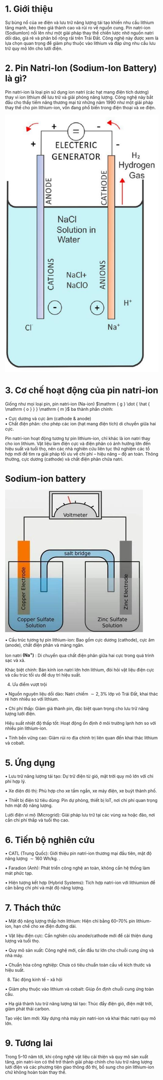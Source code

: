 

# 1. Giới thiệu

Sự bùng nổ của xe điện và lưu trữ năng lượng tái tạo khiến nhu cầu lithium tăng mạnh, kéo theo giá thành cao và rủi ro về nguồn cung. Pin natri-ion (SodiumIon) nổi lên như một giải pháp thay thế chiến lược nhờ nguồn natri dồi dào, giá rẻ và phân bố rộng rãi trên Trái Đất. Công nghệ này được xem là lựa chọn quan trọng để giảm phụ thuộc vào lithium và đáp ứng nhu cầu lưu trữ quy mô lớn cho lưới điện.

# 2. Pin Natri-Ion (Sodium-Ion Battery) là gì?

Pin natri-ion là loại pin sử dụng ion natri (các hạt mang điện tích dương) thay vì ion lithium để lưu trữ và giải phóng năng lượng. Công nghệ này bắt đầu cho thấy tiềm năng thương mại từ những năm 1990 như một giải pháp thay thế cho pin lithium-ion, vốn đang phổ biến trong điện thoại và xe điện.



![](images/image1.jpg)



# 3. Cơ chế hoạt động của pin natri-ion

Giống như mọi loại pin, pin natri-ion (Na-ion) $\mathrm { g } \dot { \hat { \mathrm { o } } } \mathrm { m }$ ba thành phần chính:

• Cực dương và cực âm (cathode & anode)   
• Chất điện phân: cho phép các ion (hạt mang điện tích) di chuyển giữa hai cực.

Pin natri-ion hoạt động tương tự pin lithium-ion, chỉ khác là ion natri thay cho ion lithium. Vật liệu làm điện cực và điện phân có ảnh hưởng lớn đến hiệu suất và tuổi thọ, nên các nhà nghiên cứu liên tục thử nghiệm các tổ hợp mới để tìm ra giải pháp tối ưu về chi phí – hiệu năng – độ an toàn. Thông thường, cực dương (cathode) và chất điện phân chứa natri.

# Sodium-ion battery

![](images/image2.jpg)

• Cấu trúc tương tự pin lithium-ion: Bao gồm cực dương (cathode), cực âm (anode), chất điện phân và màng ngăn.

Ion natri $\mathbf { ( N a ^ { + } ) }$ : Di chuyển qua chất điện phân giữa hai cực trong quá trình sạc và xả.



Khác biệt chính: Bán kính ion natri lớn hơn lithium, đòi hỏi vật liệu điện cực và cấu trúc tối ưu để duy trì hiệu suất.

4. Ưu điểm vượt trội

• Nguồn nguyên liệu dồi dào: Natri chiếm ${ \sim } 2 { , } 3 \%$ lớp vỏ Trái Đất, khai thác rẻ hơn nhiều so với lithium.

• Chi phí thấp: Giảm giá thành pin, đặc biệt quan trọng cho lưu trữ năng lượng lưới điện.

Hiệu suất nhiệt độ thấp tốt: Hoạt động ổn định ở môi trường lạnh hơn so với nhiều pin lithium-ion.

• Tính bền vững cao: Giảm rủi ro địa chính trị liên quan đến khai thác lithium và cobalt.

# 5. Ứng dụng

• Lưu trữ năng lượng tái tạo: Dự trữ điện từ gió, mặt trời quy mô lớn với chi phí hợp lý.

• Xe điện đô thị: Phù hợp cho xe tầm ngắn, xe máy điện, xe buýt thành phố.

• Thiết bị điện tử tiêu dùng: Pin dự phòng, thiết bị IoT, nơi chi phí quan trọng hơn mật độ năng lượng.

Lưới điện vi mô (Microgrid): Giải pháp lưu trữ tại các vùng xa hoặc đảo, nơi cần chi phí thấp và tuổi thọ cao.

# 6. Tiến bộ nghiên cứu



• CATL (Trung Quốc): Giới thiệu pin natri-ion thương mại đầu tiên, mật độ năng lượng ${ \sim } 1 6 0 ~ \mathrm { W h / k g } .$ .

• Faradion (Anh): Phát triển công nghệ an toàn, không cần hệ thống làm mát phức tạp.

• Hiện tượng kết hợp (Hybrid Systems): Tích hợp natri-ion với lithiumion để cân bằng chi phí và mật độ năng lượng.

# 7. Thách thức

• Mật độ năng lượng thấp hơn lithium: Hiện chỉ bằng 60–70% pin lithium-ion, hạn chế cho xe điện đường dài.

• Vật liệu điện cực: Cần nghiên cứu anode/cathode mới để cải thiện dung lượng và tuổi thọ.

• Quy mô sản xuất: Công nghệ mới, cần đầu tư lớn cho chuỗi cung ứng và nhà máy.

• Chuẩn hóa công nghiệp: Chưa có tiêu chuẩn toàn cầu về kích thước và hiệu suất.

8. Tác động kinh tế – xã hội

• Giảm phụ thuộc vào lithium và cobalt: Giúp ổn định chuỗi cung ứng toàn cầu.

• Hạ giá thành lưu trữ năng lượng tái tạo: Thúc đẩy điện gió, điện mặt trời, giảm phát thải carbon.

Tạo việc làm mới: Xây dựng nhà máy pin natri-ion và khai thác natri quy mô lớn.



# 9. Tương lai

Trong 5–10 năm tới, khi công nghệ vật liệu cải thiện và quy mô sản xuất tăng, pin natri-ion có thể trở thành giải pháp chính cho lưu trữ năng lượng lưới điện và các phương tiện giao thông đô thị, bổ sung cho pin lithium-ion chứ không hoàn toàn thay thế.